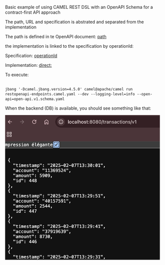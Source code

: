 Basic example of using CAMEL REST DSL with an OpenAPI Schema for a contract-first API approach

The path, URL and specification is abstrated and separated from the implementation

The path is defined in te OpenAPI document: [path](https://github.com/masauve/camel-account-pipeline/blob/290ffa217c73426bf8de5089ce6f3a0853ea5360/openapi/open-api.v1.schema.yaml#L10)

the implementation is linked to the specification by operationId:

Specification: [operationId](https://github.com/masauve/camel-account-pipeline/blob/290ffa217c73426bf8de5089ce6f3a0853ea5360/openapi/open-api.v1.schema.yaml#L20)

Implementation: [direct:](https://github.com/masauve/camel-account-pipeline/blob/59200433bad15189fc53aa8b7c3084c8f737897d/openapi/restopenapi-endpoints.camel.yaml#L36)

To execute:

```

jbang '-Dcamel.jbang.version=4.5.0' camel@apache/camel run restopenapi-endpoints.camel.yaml --dev --logging-level=info --open-api=open-api.v1.schema.yaml

```


When the backend (DB) is available, you should see something like that:

![results](images/sshot.png)

